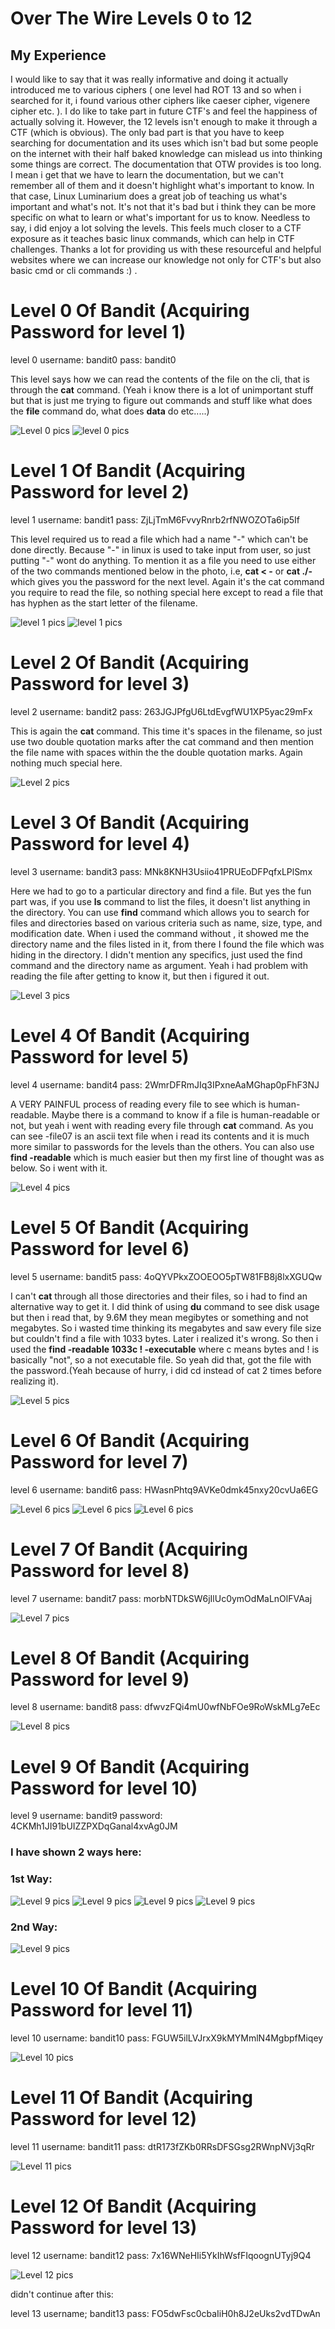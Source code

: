 # Over The Wire Levels 0 to 12

## My Experience 

I would like to say that it was really informative and doing it actually introduced me to various ciphers ( one level had ROT 13 and so when i searched for it, i found various other ciphers like caeser cipher, vigenere cipher etc. ). I do like to take part in future CTF's and feel the happiness of actually solving it. However, the 12 levels isn't enough to make it through a CTF (which is obvious). The only bad part is that you have to keep searching for documentation and its uses which isn't bad but some people on the internet with their half baked knowledge can mislead us into thinking some things are correct. The documentation that OTW provides is too long. I mean i get that we have to learn the documentation, but we can't remember all of them and it doesn't highlight what's important to know. In that case, Linux Luminarium does a great job of teaching us what's important and what's not. It's not that it's bad but i think they can be more specific on what to learn or what's important for us to know. Needless to say, i did enjoy a lot solving the levels. This feels much closer to a CTF exposure as it teaches basic linux commands, which can help in CTF challenges. Thanks a lot for providing us with these resourceful and helpful websites where we can increase our knowledge not only for CTF's but also basic cmd or cli commands :) .

# Level 0 Of Bandit (Acquiring Password for level 1)

level 0
username: bandit0
pass: bandit0

This level says how we can read the contents of the file on the cli, that is through the **cat** command.
(Yeah i know there is a lot of unimportant stuff but that is just me trying to figure out commands and stuff like what does the **file** command do, what does **data** do etc.....)

![Level 0 pics](https://github.com/P829060/LinuxLuminariumAndBandit/blob/315d4ca3bb6e51dd54dbb8afdb973ab790753485/Screenshot%202024-12-13%20120654.png) 
![level 0 pics](https://github.com/P829060/LinuxLuminariumAndBandit/blob/54eac5764041c392d9994c46ab544c130641a07e/Screenshot%202024-12-13%20120720.png)

# Level 1 Of Bandit (Acquiring Password for level 2)

level 1
username: bandit1
pass: ZjLjTmM6FvvyRnrb2rfNWOZOTa6ip5If

This level required us to read a file which had a name "-" which can't be done directly. Because "-" in linux is used to take input from user, so just putting "-" wont do anything. To mention it as a file you need to use either of the 
two commands mentioned below in the photo, i.e, **cat < -** or **cat ./-** which gives you the password for the next level. Again it's the cat command you require to read the file, so nothing special here except to read a file that has
hyphen as the start letter of the filename.

![level 1 pics](https://github.com/P829060/LinuxLuminariumAndBandit/blob/4a707a78f20fbc862c4f3fe7ec4d276f29b59fea/Screenshot%202024-12-13%20120816.png)
![level 1 pics](https://github.com/P829060/LinuxLuminariumAndBandit/blob/4a707a78f20fbc862c4f3fe7ec4d276f29b59fea/Screenshot%202024-12-13%20120856.png)

# Level 2 Of Bandit (Acquiring Password for level 3)

level 2
username: bandit2
pass: 263JGJPfgU6LtdEvgfWU1XP5yac29mFx

This is again the **cat** command. This time it's spaces in the filename, so just use two double quotation marks after the cat command and then mention the file name with spaces within the the double quotation marks. Again nothing much 
special here.

![Level 2 pics](https://github.com/P829060/LinuxLuminariumAndBandit/blob/19779c5d9e0891e88a60e9a6a35239237d5fe9ad/Screenshot%202024-12-13%20122805.png)

# Level 3 Of Bandit (Acquiring Password for level 4)

level 3
username: bandit3
pass: MNk8KNH3Usiio41PRUEoDFPqfxLPlSmx

Here we had to go to a particular directory and find a file. But yes the fun part was, if you use **ls** command to list the files, it doesn't list anything in the directory. You can use **find** command which allows you to search for files and directories based on various criteria such as name, size, type, and modification date. When i used the command without , it showed me the directory name and the files listed in it, from there I found the file which was hiding in the directory. I didn't mention any specifics, just used the find command and the directory name as argument. Yeah i had problem with reading the file after getting to know it, but then i figured it out.

![Level 3 pics](https://github.com/P829060/LinuxLuminariumAndBandit/blob/d4bb098cbd1d5763507c4247eabe0b2287da5c56/Screenshot%202024-12-13%20124030.png)

# Level 4 Of Bandit (Acquiring Password for level 5)

level 4
username: bandit4
pass: 2WmrDFRmJIq3IPxneAaMGhap0pFhF3NJ

A VERY PAINFUL process of reading every file to see which is human-readable. Maybe there is a command to know if a file is human-readable or not, but yeah i went with reading every file through **cat** command. As you can see -file07 is an ascii text file when i read its contents and it is much more similar to passwords for the levels than the others. You can also use **find -readable** which is much easier but then my first line of thought was as below. So i went with it.

![Level 4 pics](https://github.com/P829060/LinuxLuminariumAndBandit/blob/348c76215d301c4c4a0663a07824c038d53b076b/Screenshot%202024-12-13%20130013.png)

# Level 5 Of Bandit (Acquiring Password for level 6)

level 5
username: bandit5
pass: 4oQYVPkxZOOEOO5pTW81FB8j8lxXGUQw

I can't **cat** through all those directories and their files, so i had to find an alternative way to get it. I did think of using **du** command to see disk usage but then i read that, by 9.6M they mean megibytes or something and not megabytes. So i wasted time thinking its megabytes and saw every file size but couldn't find a file with 1033 bytes. Later i realized it's wrong. So then i used the **find -readable 1033c ! -executable** where c means bytes and ! is basically "not", so a not executable file. So yeah did that, got the file with the password.(Yeah because of hurry, i did cd instead of cat 2 times before realizing it).

![Level 5 pics](https://github.com/P829060/LinuxLuminariumAndBandit/blob/f2ea7b7379d69299e964f0e8a354bb5a58ddd997/Screenshot%202024-12-14%20105806.png)

# Level 6 Of Bandit (Acquiring Password for level 7)

level 6
username: bandit6
pass: HWasnPhtq9AVKe0dmk45nxy20cvUa6EG


![Level 6 pics](https://github.com/P829060/LinuxLuminariumAndBandit/blob/8c6f3a1f91fd033d1b2b1e7628ea0cf01fc7432e/Screenshot%202024-12-14%20110247.png)
![Level 6 pics](https://github.com/P829060/LinuxLuminariumAndBandit/blob/8c6f3a1f91fd033d1b2b1e7628ea0cf01fc7432e/Screenshot%202024-12-14%20110404.png)
![Level 6 pics](https://github.com/P829060/LinuxLuminariumAndBandit/blob/8c6f3a1f91fd033d1b2b1e7628ea0cf01fc7432e/Screenshot%202024-12-14%20110428.png)

# Level 7 Of Bandit (Acquiring Password for level 8)

level 7
username: bandit7
pass: morbNTDkSW6jIlUc0ymOdMaLnOlFVAaj

![Level 7 pics](https://github.com/P829060/LinuxLuminariumAndBandit/blob/f5c78565025c501c9d55afc96d86a72134eeb166/Screenshot%202024-12-15%20084816.png)

# Level 8 Of Bandit (Acquiring Password for level 9)

level 8
username: bandit8
pass: dfwvzFQi4mU0wfNbFOe9RoWskMLg7eEc

![Level 8 pics](https://github.com/P829060/LinuxLuminariumAndBandit/blob/a1c84bbecdeeb7200db9c87815bf45707c4ecfa8/Screenshot%202024-12-15%20222234.png)

# Level 9 Of Bandit (Acquiring Password for level 10)

level 9
username: bandit9
password: 4CKMh1JI91bUIZZPXDqGanal4xvAg0JM

### I have shown 2 ways here:

### 1st Way:

![Level 9 pics](https://github.com/P829060/LinuxLuminariumAndBandit/blob/d6c51fe6fb16f9ce5bea6f5e55dace54de5e5ee1/Screenshot%202024-12-15%20222351.png)
![Level 9 pics](https://github.com/P829060/LinuxLuminariumAndBandit/blob/d6c51fe6fb16f9ce5bea6f5e55dace54de5e5ee1/Screenshot%202024-12-15%20222411.png)
![Level 9 pics](https://github.com/P829060/LinuxLuminariumAndBandit/blob/d6c51fe6fb16f9ce5bea6f5e55dace54de5e5ee1/Screenshot%202024-12-15%20222444.png)
![Level 9 pics](https://github.com/P829060/LinuxLuminariumAndBandit/blob/d6c51fe6fb16f9ce5bea6f5e55dace54de5e5ee1/Screenshot%202024-12-15%20222456.png)

### 2nd Way:

![Level 9 pics](https://github.com/P829060/LinuxLuminariumAndBandit/blob/d6c51fe6fb16f9ce5bea6f5e55dace54de5e5ee1/Screenshot%202024-12-15%20222512.png)

# Level 10 Of Bandit (Acquiring Password for level 11)

level 10
username: bandit10
pass: FGUW5ilLVJrxX9kMYMmlN4MgbpfMiqey

![Level 10 pics](https://github.com/P829060/LinuxLuminariumAndBandit/blob/4b9254e56f055d4f8d4e05c031a1e6bb6d822090/Screenshot%202024-12-15%20222745.png)

# Level 11 Of Bandit (Acquiring Password for level 12)

level 11
username: bandit11
pass: dtR173fZKb0RRsDFSGsg2RWnpNVj3qRr

![Level 11 pics](https://github.com/P829060/LinuxLuminariumAndBandit/blob/c64f459d5f0072b916237d16980fb7b037aabafe/Screenshot%202024-12-15%20222820.png)

# Level 12 Of Bandit (Acquiring Password for level 13)

level 12
username: bandit12
pass: 7x16WNeHIi5YkIhWsfFIqoognUTyj9Q4

![Level 12 pics]()

didn't continue after this: 

level 13
username; bandit13
pass: FO5dwFsc0cbaIiH0h8J2eUks2vdTDwAn
